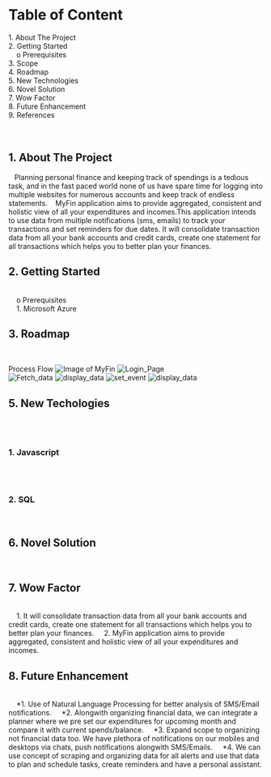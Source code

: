 <h1>Table of Content</h1>
1.	About The Project <br>
2.	Getting Started <br>
   &nbsp&nbsp&nbsp o	Prerequisites <br>
3.	Scope <br> 
4.	Roadmap <br>
5.	New Technologies <br>
6.	Novel Solution <br>
7.	Wow Factor <br>
8.	Future Enhancement <br>
9.	References
<br>
<br>
<br>


<h2> 1. About The Project </h2>
 &nbsp&nbsp&nbspPlanning personal finance and keeping track of spendings is a tedious task, and in the fast paced world none of us have spare time for logging into multiple websites for numerous accounts and keep track of endless statements.
 &nbsp&nbsp&nbspMyFin application aims to provide aggregated, consistent and holistic view of all your expenditures and incomes.This application intends to use data from multiple notifications (sms, emails) to track your transactions and set reminders for due dates. It will consolidate transaction data from all your bank accounts and credit cards, create one statement for all transactions which helps you to better plan your finances.
 
<h2> 2. Getting Started </h2> <br>
&nbsp&nbsp&nbsp o Prerequisites <br>
&nbsp&nbsp&nbsp 1. Microsoft Azure

<h2> 3. Roadmap </h2> <br>
    
Process Flow
![Image of MyFin](https://github.com/Nikita2894/MyFin/blob/main/Pict1.PNG "Process Flow")
![Login_Page](https://github.com/Nikita2894/MyFin/blob/main/pict2.PNG "Login Page")  
![Fetch_data](https://github.com/Nikita2894/MyFin/blob/main/pict3.PNG "Fetching person's account data from SMS / Email") 
![display_data](https://github.com/Nikita2894/MyFin/blob/main/pict4.PNG "Displaying consolidated account data ")
![set_event](https://github.com/Nikita2894/MyFin/blob/main/pict5.PNG "Setting Calendar Event/Reminder/Alert")
![display_data](https://github.com/Nikita2894/MyFin/blob/main/pict6.png "Display Data")

 <h2> 5. New Techologies </h2> <br>
 &nbsp&nbsp&nbsp<h3> 1. Javascript </h3><br>
 &nbsp&nbsp&nbsp<h3> 2. SQL </h3><br>
 
 <h2> 6. Novel Solution </h2> <br>
 
 <h2> 7. Wow Factor </h2> <br>
 &nbsp&nbsp&nbsp  1. It will consolidate transaction data from all your bank accounts and credit cards, create one statement for all transactions which helps you to better    plan your finances.
 &nbsp&nbsp&nbsp  2. MyFin application aims to provide aggregated, consistent and holistic view of all your expenditures and incomes.


 <h2> 8. Future Enhancement </h2> <br>
 &nbsp&nbsp&nbsp *1. Use of Natural Language Processing for better analysis of SMS/Email notifications.
 &nbsp&nbsp&nbsp *2. Alongwith organizing financial data, we can integrate a planner where we pre set our expenditures for upcoming month and compare it with current spends/balance.
 &nbsp&nbsp&nbsp *3. Expand scope to organizing not financial data too. We have plethora of notifications on our mobiles and desktops via chats, push notifications alongwith SMS/Emails. 
 &nbsp&nbsp&nbsp *4. We can use concept of scraping and organizing data for all alerts and use that data to plan and schedule tasks, create reminders and have a personal assistant.
